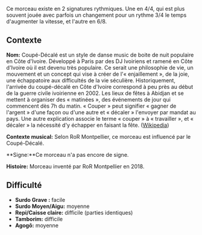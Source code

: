 Ce morceau existe en 2 signatures rythmiques. Une en 4/4, qui est plus souvent
jouée avec parfois un changement pour un rythme 3/4 le temps d'augmenter la
vitesse, et l'autre en 6/8.

## Contexte

**Nom:** Coupé-Décalé est un style de danse music de boite de nuit populaire en
Côte d'Ivoire. Développé à Paris par des DJ Ivoiriens et ramené en Côte d'Ivoire
où il est devenu très populaire. Ce serait une philosophie de vie, un mouvement
et un concept qui vise à créer de l'« enjaillement », de la joie, une
échappatoire aux difficultés de la vie séculière. Historiquement, l'arrivée du
coupé-décalé en Côte d'Ivoire correspond à peu près au début de la guerre civile
ivoirienne en 2002. Les lieux de fêtes à Abidjan et se mettent à organiser des «
matinées », des événements de jour qui commencent dès 7h du matin. « Couper »
peut signifier « gagner de l'argent » d'une façon ou d'une autre et « décaler »
l'envoyer par mandat au pays. Une autre explication associe le terme « couper »
à « travailler », et « décaler » la nécessité d'y échapper en faisant la fête.
([Wikipedia](https://en.wikipedia.org/wiki/Coup%C3%A9-D%C3%A9cal%C3%A9))

**Contexte musical:** Selon RoR Montpellier, ce morceau est influencé par le
Coupé-Décalé.

**Signe:**Ce morceau n'a pas encore de signe.

**Histoire:** Morceau inventé par RoR Montpellier en 2018.

## Difficulté

* **Surdo Grave :** facile
* **Surdo Moyen/Aigu:** moyenne
* **Repi/Caisse claire:** difficile (parties identiques)
* **Tamborim:** difficile
* **Agogô:** moyenne

